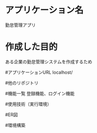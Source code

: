 # アプリケーション名
勤怠管理アプリ  

# 作成した目的
ある企業の勤怠管理システムを作成するため

#アプリケーションURL
localhost/

#他のリポジトリ

#機能一覧
登録機能、ログイン機能

#使用技術（実行環境）

#ER図

#環境構築


